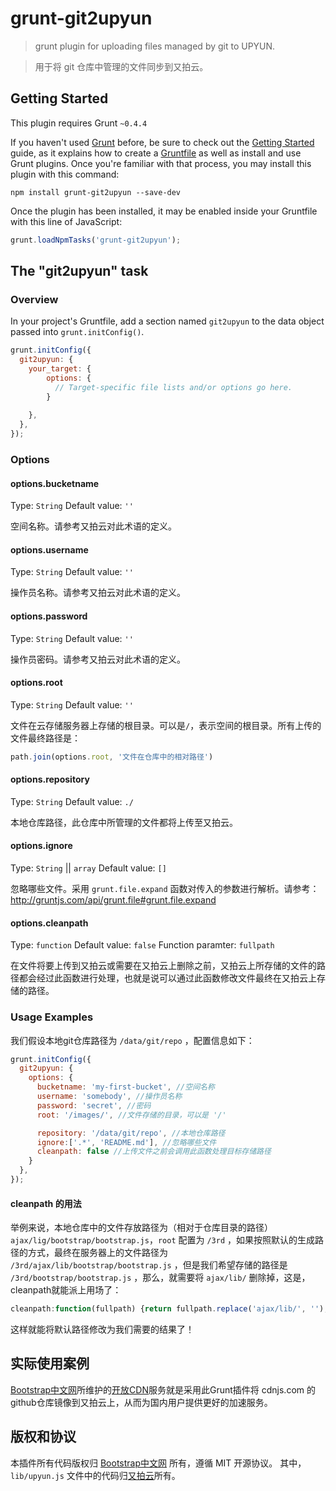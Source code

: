 # grunt-git2upyun

> grunt plugin for uploading files managed by git to UPYUN.

> 用于将 git 仓库中管理的文件同步到又拍云。

## Getting Started
This plugin requires Grunt `~0.4.4`

If you haven't used [Grunt](http://gruntjs.com/) before, be sure to check out the [Getting Started](http://gruntjs.com/getting-started) guide, as it explains how to create a [Gruntfile](http://gruntjs.com/sample-gruntfile) as well as install and use Grunt plugins. Once you're familiar with that process, you may install this plugin with this command:

```shell
npm install grunt-git2upyun --save-dev
```

Once the plugin has been installed, it may be enabled inside your Gruntfile with this line of JavaScript:

```js
grunt.loadNpmTasks('grunt-git2upyun');
```

## The "git2upyun" task

### Overview
In your project's Gruntfile, add a section named `git2upyun` to the data object passed into `grunt.initConfig()`.

```js
grunt.initConfig({
  git2upyun: {
    your_target: {
	    options: {
	      // Target-specific file lists and/or options go here.
	    }
      
    },
  },
});
```

### Options

#### options.bucketname
Type: `String`
Default value: `''`

空间名称。请参考又拍云对此术语的定义。

#### options.username
Type: `String`
Default value: `''`

操作员名称。请参考又拍云对此术语的定义。

#### options.password
Type: `String`
Default value: `''`

操作员密码。请参考又拍云对此术语的定义。

#### options.root
Type: `String`
Default value: `''`

文件在云存储服务器上存储的根目录。可以是`/`，表示空间的根目录。所有上传的文件最终路径是：
```javascript
path.join(options.root, '文件在仓库中的相对路径')
```

#### options.repository
Type: `String`
Default value: `./`

本地仓库路径，此仓库中所管理的文件都将上传至又拍云。

#### options.ignore
Type: `String` || `array`
Default value: `[]`

忽略哪些文件。采用 `grunt.file.expand` 函数对传入的参数进行解析。请参考：http://gruntjs.com/api/grunt.file#grunt.file.expand

#### options.cleanpath
Type: `function`
Default value: `false`
Function paramter: `fullpath`

在文件将要上传到又拍云或需要在又拍云上删除之前，又拍云上所存储的文件的路径都会经过此函数进行处理，也就是说可以通过此函数修改文件最终在又拍云上存储的路径。


### Usage Examples

我们假设本地git仓库路径为 `/data/git/repo` ，配置信息如下：

```js
grunt.initConfig({
  git2upyun: {
    options: {
      bucketname: 'my-first-bucket', //空间名称
      username: 'somebody', //操作员名称
      password: 'secret', //密码
      root: '/images/', //文件存储的目录，可以是 '/'

      repository: '/data/git/repo', //本地仓库路径
      ignore:['.*', 'README.md'], //忽略哪些文件
      cleanpath: false //上传文件之前会调用此函数处理目标存储路径
    }
  },
});
```

#### cleanpath 的用法

举例来说，本地仓库中的文件存放路径为（相对于仓库目录的路径） `ajax/lig/bootstrap/bootstrap.js`，`root` 配置为 `/3rd` ，如果按照默认的生成路径的方式，最终在服务器上的文件路径为 `/3rd/ajax/lib/bootstrap/bootstrap.js` ，但是我们希望存储的路径是 `/3rd/bootstrap/bootstrap.js` ，那么，就需要将 `ajax/lib/` 删除掉，这是，cleanpath就能派上用场了：

```js
cleanpath:function(fullpath) {return fullpath.replace('ajax/lib/', '');}
```

这样就能将默认路径修改为我们需要的结果了！

## 实际使用案例

[Bootstrap中文网](http://www.bootcss.com)所维护的[开放CDN](http://open.bootcss.com)服务就是采用此Grunt插件将 cdnjs.com 的github仓库镜像到又拍云上，从而为国内用户提供更好的加速服务。


## 版权和协议

本插件所有代码版权归 [Bootstrap中文网](http://www.bootcss.com) 所有，遵循 MIT 开源协议。
其中，`lib/upyun.js` 文件中的代码归[又拍云](http://www.upyun.com)所有。
